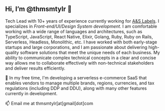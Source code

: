 ## Hi, I’m @thmsmtylr 👋
Tech Lead with 10+ years of experience currently working for [A&S Labels](https://www.linkedin.com/company/a-s-labels-pty-ltd/mycompany/). I specializes in *Front-end/UI/Design System development*. I am comfortable working with a wide range of languages and architectures, such as TypeScript, JavaScript, React Native, Elixir, Golang, Ruby, Ruby on Rails, Serverless, Headless, Monolithic, etc. I have worked with both early-stage startups and large corporations, and I am passionate about delivering high-quality software solutions that meet the unique needs of each business. My ability to communicate complex technical concepts in a clear and concise way allows me to collaborate effectively with non-technical stakeholders and deliver results efficiently.
  
🚧 In my free time, I'm developing a serverless e-commerce SaaS that enables vendors to manage multiple brands, regions, currencies, and tax regulations (including DDP and DDU), along with many other features currently in development. <br />

📫 Email me at thmsmtylr[at]gmail[dot]com

<!---
thmsmtylr/thmsmtylr is a ✨ special ✨ repository because its `README.md` (this file) appears on your GitHub profile.
You can click the Preview link to take a look at your changes.
--->
